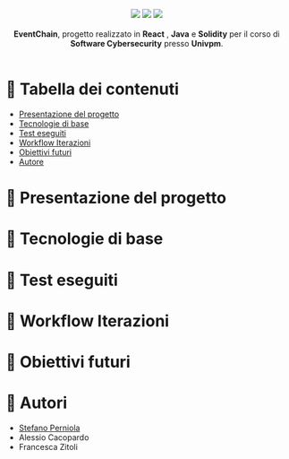 <p align="center">
<img src="https://forthebadge.com/images/badges/built-with-love.svg"/>
<img src="https://forthebadge.com/images/badges/built-for-android.svg"/>
<img src="https://forthebadge.com/images/badges/cc-0.svg"/><br><br>
    <b>EventChain</b>, progetto realizzato in <b>React</b> , <b>Java</b> e <b>Solidity</b> per il corso di <b>Software Cybersecurity</b> presso <b>Univpm</b>. 
    <br><br><b>
</b></p>

# 📔 Tabella dei contenuti

- [Presentazione del progetto](#panoramica)
- [Tecnologie di base](#tecno)
- [Test eseguiti](#test)
- [Workflow Iterazioni](#workflow)
- [Obiettivi futuri](#obiettivi)
- [Autore](#autore)

# 📝 Presentazione del progetto <a name = "panoramica"></a>


# 🧰 Tecnologie di base <a name = "tecno"></a>



# 🧪 Test eseguiti <a name = "test"></a>




# 📁 Workflow Iterazioni <a name="workflow"></a>



# 🎯 Obiettivi futuri <a name = "obiettivi"></a>


# 🔭 Autori <a name = "autore"></a>

- [Stefano Perniola](https://github.com/xniola)
- Alessio Cacopardo
- Francesca Zitoli
